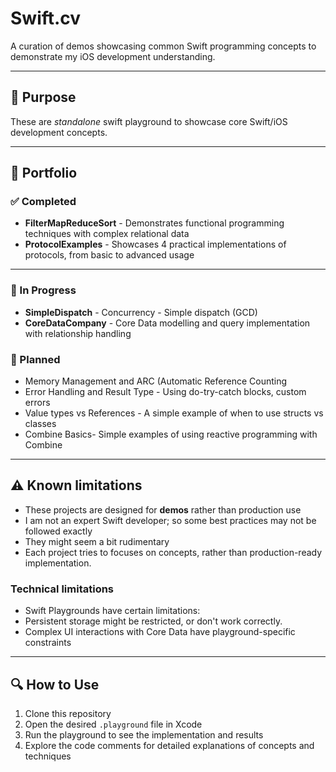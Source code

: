 # Swift.cv

A curation of demos showcasing common Swift programming concepts to demonstrate my iOS development understanding.

---

## 🎯 Purpose

These are *standalone* swift playground to showcase core Swift/iOS development concepts.

---

## 📂 Portfolio

### ✅ Completed
- **FilterMapReduceSort** - Demonstrates functional programming techniques with complex relational data 
- **ProtocolExamples** - Showcases 4 practical implementations of protocols, from basic to advanced usage

---

### 📝 In Progress
- **SimpleDispatch** - Concurrency - Simple dispatch (GCD)
- **CoreDataCompany** - Core Data modelling and query implementation with relationship handling

### 📝 Planned
- Memory Management and ARC (Automatic Reference Counting
- Error Handling and Result Type - Using do-try-catch blocks, custom errors
- Value types vs References - A simple example of when to use structs vs classes
- Combine Basics- Simple examples of using reactive programming with Combine

<!--
~~- 📝 **Unit Testing** - Test-driven development with protocol-based mocks~~
~~- 📝 **REST API Integration** - Network layer implementation with mock responses~~
~~📝 **UIKit & Foundation** - Essential framework usage and patterns~~
~~📝 **SOLID Principles** - Practical application of software design principles~~
~~📝 **TCA & Reactive Programming** - The Composable Architecture and reactive patterns~~
-->

---

## ⚠️ Known limitations

- These projects are designed for **demos** rather than production use
- I am not an expert Swift developer; so some best practices may not be followed exactly
- They might seem a bit rudimentary
- Each project tries to focuses on concepts, rather than production-ready implementation.

### Technical limitations

- Swift Playgrounds have certain limitations:
- Persistent storage might be restricted, or don't work correctly.
- Complex UI interactions with Core Data have playground-specific constraints

---

## 🔍 How to Use

1. Clone this repository
2. Open the desired `.playground` file in Xcode
3. Run the playground to see the implementation and results
4. Explore the code comments for detailed explanations of concepts and techniques




<!--
| Project | Skills | Description |
|------------------|------------------------|----------------|
| `CoreDataCompany.playground` | Core Data, Entity Relationships, CRUD, NSPredicate | Demonstrates semi-complex one-to-many and many-to-one Core Data relationships, including search and filtering. |
| `EnumDrivenState.playground` | Enums, State Management, Pattern Matching | Illustrates using enums to manage app state, a common approach in SwiftUI and MVVM projects. |
| `AsyncConcurrency.playground` | GCD, async/await, MainActor | Realistic examples of data fetching and updating using both legacy concurrency and Swift’s structured concurrency. |
| `CombineBasics.playground` | Combine, Publishers, Reactive Programming | Demonstrates basic Combine, `PassthroughSubject`, debouncing, filtering, and more. |
| `MVVMMock.playground` | SwiftUI, MVVM, Dependency Injection | Mini demo with testable ViewModels and MVVM separation of concerns using SwiftUI. |
| `UnitTestingSwift.playground` | XCTest, Mocks, Dependency Injection | Contains unit test examples for services and view models, showing dependency injection and mocking with protocols. |
| `Protocols.playground` | Protocols |Examples of basic and advanced protocol programming.|
-->
